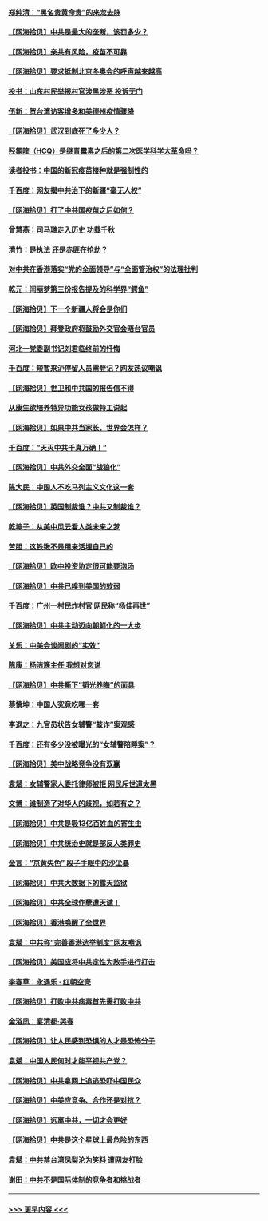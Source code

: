 #### [郑纯清：“黑名贵黄命贵”的来龙去脉](../pages/nsc993/n12875589.md?t=04131552) 
#### [【网海拾贝】中共是最大的垄断，该罚多少？](../pages/nsc993/n12874006.md?t=04131552) 
#### [【网海拾贝】亲共有风险，疫苗不可靠](../pages/nsc993/n12872224.md?t=04131552) 
#### [【网海拾贝】要求抵制北京冬奥会的呼声越来越高](../pages/nsc993/n12868962.md?t=04131552) 
#### [投书：山东村民举报村官涉黑涉恶 投诉无门](../pages/nsc993/n12869726.md?t=04131552) 
#### [伍新：贺台湾访客增多和美德州疫情骤降](../pages/nsc993/n12865651.md?t=04131552) 
#### [【网海拾贝】武汉到底死了多少人？](../pages/nsc993/n12863707.md?t=04131552) 
#### [羟氯喹（HCQ）是继青霉素之后的第二次医学科学大革命吗？](../pages/nsc993/n12638564.md?t=04131552) 
#### [读者投书：中国的新冠疫苗接种就是强制性的](../pages/nsc993/n12859932.md?t=04131552) 
#### [千百度：网友揭中共治下的新疆“毫无人权”](../pages/nsc993/n12858385.md?t=04131552) 
#### [【网海拾贝】打了中共国疫苗之后如何？](../pages/nsc993/n12857866.md?t=04131552) 
#### [曾慧燕：司马璐走入历史 功载千秋](../pages/nsc993/n12856996.md?t=04131552) 
#### [清竹：是执法 还是赤匪在抢劫？](../pages/nsc993/n12856952.md?t=04131552) 
#### [对中共在香港落实“党的全面领导”与“全面管治权”的法理批判](../pages/nsc993/n12856929.md?t=04131552) 
#### [乾元：闫丽梦第三份报告提及的科学界“鳄鱼”](../pages/nsc993/n12855985.md?t=04131552) 
#### [【网海拾贝】下一个新疆人将会是你们](../pages/nsc993/n12855864.md?t=04131552) 
#### [【网海拾贝】拜登政府将鼓励外交官会晤台官员](../pages/nsc993/n12853615.md?t=04131552) 
#### [河北一党委副书记刘君临终前的忏悔](../pages/nsc993/n12849420.md?t=04131552) 
#### [千百度：短暂来沪停留人员需登记？网友热议嘲讽](../pages/nsc993/n12853497.md?t=04131552) 
#### [【网海拾贝】世卫和中共国的报告信不得](../pages/nsc993/n12850902.md?t=04131552) 
#### [从康生欲培养特异功能女孩做特工说起](../pages/nsc993/n12849289.md?t=04131552) 
#### [【网海拾贝】如果中共当家长，世界会怎样？](../pages/nsc993/n12848436.md?t=04131552) 
#### [千百度：“天灭中共千真万确！”](../pages/nsc993/n12845659.md?t=04131552) 
#### [【网海拾贝】中共外交全面“战狼化”](../pages/nsc993/n12845607.md?t=04131552) 
#### [陈大民：中国人不吃马列主义文化这一套](../pages/nsc993/n12842496.md?t=04131552) 
#### [【网海拾贝】英国制裁谁？中共又制裁谁？](../pages/nsc993/n12840909.md?t=04131552) 
#### [乾坤子：从美中风云看人类未来之梦](../pages/nsc993/n12840590.md?t=04131552) 
#### [苦胆：这铁锹不是用来活埋自己的](../pages/nsc993/n12839512.md?t=04131552) 
#### [【网海拾贝】欧中投资协定很可能要泡汤](../pages/nsc993/n12835122.md?t=04131552) 
#### [【网海拾贝】中共已嗅到美国的软弱](../pages/nsc993/n12832411.md?t=04131552) 
#### [千百度：广州一村民炸村官 网民称“杨佳再世”](../pages/nsc993/n12832380.md?t=04131552) 
#### [【网海拾贝】中共主动迈向朝鲜化的一大步](../pages/nsc993/n12829887.md?t=04131552) 
#### [关乐：中美会谈闹剧的“实效”](../pages/nsc993/n12826698.md?t=04131552) 
#### [陈康：杨洁篪主任  我想对您说](../pages/nsc993/n12826609.md?t=04131552) 
#### [【网海拾贝】中共撕下“韬光养晦”的面具](../pages/nsc993/n12826459.md?t=04131552) 
#### [蔡慎坤：中国人究竟吃哪一套](../pages/nsc993/n12826010.md?t=04131552) 
#### [李退之：九官员状告女辅警“敲诈”案观感](../pages/nsc993/n12823984.md?t=04131552) 
#### [千百度：还有多少没被曝光的“女辅警陪睡案”？](../pages/nsc993/n12822136.md?t=04131552) 
#### [【网海拾贝】美中战略竞争没有双赢](../pages/nsc993/n12822105.md?t=04131552) 
#### [袁斌：女辅警家人委托律师被拒 网民斥世道太黑](../pages/nsc993/n12822004.md?t=04131552) 
#### [文博：谁制造了对华人的歧视，如若有之？](../pages/nsc993/n12821635.md?t=04131552) 
#### [【网海拾贝】中共是吸13亿百姓血的寄生虫](../pages/nsc993/n12819191.md?t=04131552) 
#### [【网海拾贝】中共统治史就是部反人类罪史](../pages/nsc993/n12816738.md?t=04131552) 
#### [金言：“京黄失色” 段子手眼中的沙尘暴](../pages/nsc993/n12815700.md?t=04131552) 
#### [【网海拾贝】中共大数据下的露天监狱](../pages/nsc993/n12811075.md?t=04131552) 
#### [【网海拾贝】中共全球作孽遭天谴！](../pages/nsc993/n12810258.md?t=04131552) 
#### [【网海拾贝】香港唤醒了全世界](../pages/nsc993/n12809100.md?t=04131552) 
#### [袁斌：中共称“完善香港选举制度”网友嘲讽](../pages/nsc993/n12808994.md?t=04131552) 
#### [【网海拾贝】美国应将中共定性为敌手进行打击](../pages/nsc993/n12806870.md?t=04131552) 
#### [李春草：永遇乐 · 红朝空壳](../pages/nsc993/n12805365.md?t=04131552) 
#### [【网海拾贝】打败中共病毒首先需打败中共](../pages/nsc993/n12803930.md?t=04131552) 
#### [金浴凤：宴清都‧哭春](../pages/nsc993/n12801601.md?t=04131552) 
#### [【网海拾贝】让人民感到恐惧的人才是恐怖分子](../pages/nsc993/n12799347.md?t=04131552) 
#### [袁斌：中国人民何时才能平视共产党？](../pages/nsc993/n12799306.md?t=04131552) 
#### [【网海拾贝】中共拿网上追逃恐吓中国民众](../pages/nsc993/n12796905.md?t=04131552) 
#### [【网海拾贝】中美应竞争、合作还是对抗？](../pages/nsc993/n12794675.md?t=04131552) 
#### [【网海拾贝】远离中共，一切才会更好](../pages/nsc993/n12793572.md?t=04131552) 
#### [【网海拾贝】中共是这个星球上最危险的东西](../pages/nsc993/n12791400.md?t=04131552) 
#### [袁斌：中共禁台湾凤梨沦为笑料 遭网友打脸](../pages/nsc993/n12791335.md?t=04131552) 
#### [谢田：中共不是国际体制的竞争者和挑战者](../pages/nsc993/n12791212.md?t=04131552) 

----
#### [ >>> 更早内容 <<< ](../indexes/nsc993-earlier.md)
